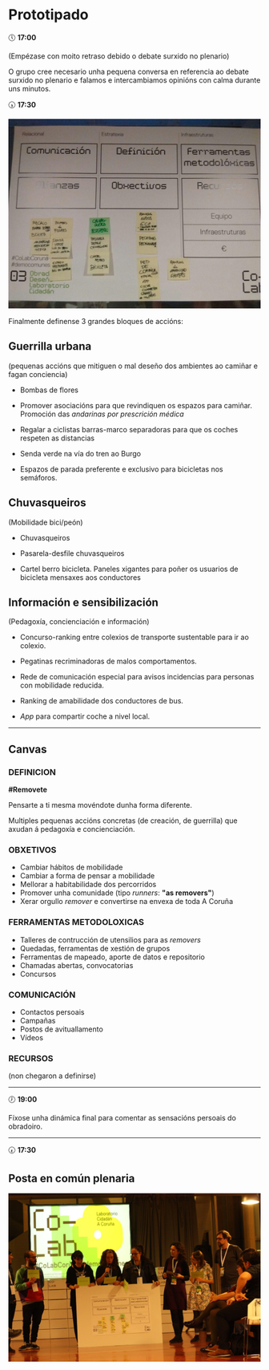 # Prototipado

:clock5: **17:00**

(Empézase con moito retraso debido o debate surxido no plenario)

O grupo cree necesario unha pequena conversa en referencia ao debate surxido no plenario e falamos e intercambiamos opinións con calma durante uns minutos.

:clock530: **17:30**

![F3-canvas](imaxes/canvas.jpg)

Finalmente definense 3 grandes bloques de accións:

## Guerrilla urbana

(pequenas accións que mitiguen o mal deseño dos ambientes ao camiñar e fagan conciencia)

- Bombas de flores

- Promover asociacións para que revindiquen os espazos para camiñar. Promoción das *andarinas por prescrición médica*

- Regalar a ciclistas barras-marco separadoras para que os coches respeten as distancias

- Senda verde na vía do tren ao Burgo

- Espazos de parada preferente e exclusivo para bicicletas nos semáforos.


## Chuvasqueiros

(Mobilidade bici/peón)

- Chuvasqueiros

- Pasarela-desfile chuvasqueiros

- Cartel berro bicicleta. Paneles xigantes para poñer os usuarios de bicicleta mensaxes aos conductores


## Información e sensibilización

(Pedagoxía, concienciación e información)

- Concurso-ranking entre colexios de transporte sustentable para ir ao colexio.

- Pegatinas recriminadoras de malos comportamentos.

- Rede de comunicación especial para avisos incidencias para personas con mobilidade reducida.

- Ranking de amabilidade dos conductores de bus.

- *App* para compartir coche a nivel local.


---

## Canvas

### DEFINICION

**\#Removete**

Pensarte a ti mesma movéndote dunha forma diferente.

Multiples pequenas accións concretas (de creación, de guerrilla) que axudan á pedagoxía e concienciación.

### OBXETIVOS

- Cambiar hábitos de mobilidade
- Cambiar a forma de pensar a mobilidade
- Mellorar a habitabilidade dos percorridos
- Promover unha comunidade (tipo *runners*: **"as removers"**)
- Xerar orgullo *remover* e convertirse na envexa de toda A Coruña

### FERRAMENTAS METODOLOXICAS

- Talleres de contrucción de utensilios para as *removers*
- Quedadas, ferramentas de xestión de grupos
- Ferramentas de mapeado, aporte de datos e repositorio
- Chamadas abertas, convocatorias
- Concursos

### COMUNICACIÓN

- Contactos persoais
- Campañas
- Postos de avituallamento
- Vídeos

### RECURSOS

(non chegaron a definirse)

---

:clock7: **19:00**

Fíxose unha dinámica final para comentar as sensacións persoais do obradoiro.

---

:clock730: **17:30**

## Posta en común plenaria

![F3-posta_comun](imaxes/Posta_Comun_IMG_3111.jpg)
